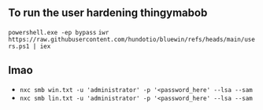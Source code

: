 ## To run the user hardening thingymabob
`powershell.exe -ep bypass`
`iwr https://raw.githubusercontent.com/hundotio/bluewin/refs/heads/main/users.ps1 | iex`

## lmao
- `nxc smb win.txt -u 'administrator' -p '<password_here' --lsa --sam`
- `nxc smb lin.txt -u 'administrator' -p '<password_here' --lsa --sam`

